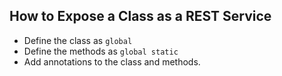 ## How to Expose a Class as a REST Service
* Define the class as `global`
* Define the methods as `global static`
* Add annotations to the class and methods.
